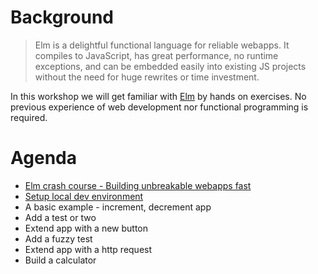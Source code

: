 # Background
>Elm is a delightful functional language for reliable webapps. It compiles to JavaScript, has great performance, no runtime exceptions, and can be embedded easily into existing JS projects without the need for huge rewrites or time investment.

In this workshop we will get familiar with [Elm](https://elm-lang.org/) by hands on exercises. No previous experience of web development nor functional programming is required.

# Agenda

* [Elm crash course - Building unbreakable webapps fast](https://www.youtube.com/watch?v=kEitFAY7Gc8)
* [Setup local dev environment](readme.md)
* A basic example - increment, decrement app
* Add a test or two
* Extend app with a new button
* Add a fuzzy test
* Extend app with a http request
* Build a calculator

